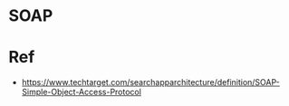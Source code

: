 # SOAP

# Ref
- https://www.techtarget.com/searchapparchitecture/definition/SOAP-Simple-Object-Access-Protocol